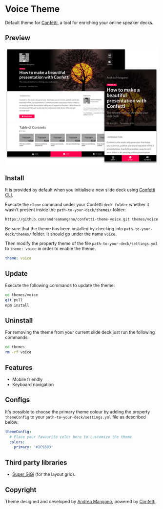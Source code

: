 # Voice Theme
Default theme for [Confetti](https://github.com/andreamangano/confetti-cli), a tool for enriching your online speaker decks.

## Preview
![cover](/screens/cover.jpg)

## Install
It is provided by default when you initialise a new slide deck using [Confetti CLI](https://github.com/andreamangano/confetti-cli).

Execute the `` clone `` command under your Confetti `` deck folder `` whether it
 wasn't present inside the `` path-to-your-deck/themes/ `` folder:

``` bash
https://github.com/andreamangano/confetti-theme-voice.git themes/voice
```

Be sure that the theme has been installed by checking into `` path-to-your-deck/themes/ `` folder. It should go under the name `` voice ``.

Then modify the property theme of the file `` path-to-your-deck/settings.yml
`` to `` theme: voice `` in order to enable the theme.

``` yaml
theme: voice
```

## Update
Execute the following commands to update the theme:

``` bash
cd themes/voice
git pull
npm install
```

## Uninstall
For removing the theme from your current slide deck just run the following commands:

``` bash
cd themes
rm -rf voice
```

## Features
* Mobile friendly
* Keyboard navigation

## Configs
It's possible to choose the primary theme colour by adding the property
``` themeConfig ``` to your `` path-to-your-deck/settings.yml `` file as
described below:

``` yaml
themeConfig:
  # Place your favourite color here to customize the theme
  colors:
    primary: '#1C9383'
```

## Third party libraries
* [Super GiGi](https://github.com/Objectway/super-gigi) (for the layout grid).

## Copyright
Theme designed and developed by [Andrea Mangano](https://github.com/andreamangano), powered by [Confetti](https://github.com/andreamangano/confetti-cli).